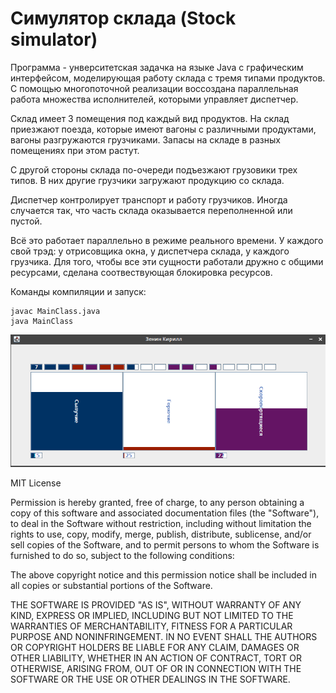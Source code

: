 # Cимулятор склада (Stock simulator)

Программа - унверситетская задачка на языке Java с графическим интерфейсом, моделирующая работу склада с тремя типами продуктов. С помощью многопоточной реализации воссоздана параллельная работа множества исполнителей, которыми управляет диспетчер.  
  
Склад имеет 3 помещения под каждый вид продуктов. На склад приезжают поезда, которые имеют вагоны с различными продуктами, вагоны разгружаются грузчиками. Запасы на складе в разных помещениях при этом растут.  
  
С другой стороны склада по-очереди подъезжают грузовики трех типов. В них другие грузчики загружают продукцию со склада.  
  
Диспетчер контролирует транспорт и работу грузчиков. Иногда случается так, что часть склада оказывается переполненной или пустой.

Всё это работает параллельно в режиме реального времени. У каждого свой трэд: у отрисовщика окна, у диспетчера склада, у каждого грузчика. Для того, чтобы все эти сущности работали дружно с общими ресурсами, сделана соотвествующая блокировка ресурсов.
  
  Команды компиляции и запуск:  
  ```
  javac MainClass.java  
  java MainClass  
  ```
  ![image](/4.png)
  
  MIT License

Permission is hereby granted, free of charge, to any person obtaining a copy of this software and associated documentation files (the "Software"), to deal in the Software without restriction, including without limitation the rights to use, copy, modify, merge, publish, distribute, sublicense, and/or sell copies of the Software, and to permit persons to whom the Software is furnished to do so, subject to the following conditions:

The above copyright notice and this permission notice shall be included in all copies or substantial portions of the Software.

THE SOFTWARE IS PROVIDED "AS IS", WITHOUT WARRANTY OF ANY KIND, EXPRESS OR IMPLIED, INCLUDING BUT NOT LIMITED TO THE WARRANTIES OF MERCHANTABILITY, FITNESS FOR A PARTICULAR PURPOSE AND NONINFRINGEMENT. IN NO EVENT SHALL THE AUTHORS OR COPYRIGHT HOLDERS BE LIABLE FOR ANY CLAIM, DAMAGES OR OTHER LIABILITY, WHETHER IN AN ACTION OF CONTRACT, TORT OR OTHERWISE, ARISING FROM, OUT OF OR IN CONNECTION WITH THE SOFTWARE OR THE USE OR OTHER DEALINGS IN THE SOFTWARE.
